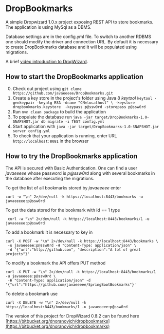 # DropBookmarks

A simple Dropwizard 1.0.x project exposing REST API to store bookmarks. The 
application is using MySql as a DBMS.

Database settings are in the config.yml file. To switch to another RDBMS one 
should modify the driver and connection URL. By default it is necessary to create 
DropBookmarks database and it will be populated using migrations.  
  
A brief [video introduction to DropWizard](https://youtu.be/l1TD2sYEgc8).  
  
How to start the DropBookmarks application
---

0. Check out project using `git clone https://github.com/javaeeeee/DropBookmarks.git`
1. Create a key store in the project's folder using Java 8 *keytool* 
`keytool -genkeypair -keyalg RSA -dname "CN=localhost" \
-keystore dropbookmarks.keystore  -keypass p@ssw0rd -storepass p@ssw0rd`
2. Run `mvn clean package` to build the application
3. To populate the database run `java -jar target/DropBookmarks-1.0-SNAPSHOT.jar db migrate -i TEST config.yml` 
4. Start application with `java -jar target/DropBookmarks-1.0-SNAPSHOT.jar server config.yml`
5. To check that your application is running, enter URL `http://localhost:8081` in the browser 
  
How to try the DropBookmarks application
---
  
The API is secured with Basic Authentication. One can find a user *javaeeeee*
whose password is *p@ssw0rd* along with several bookmarks in the database after 
executing the migrations.

To get the list of all bookmarks stored by *javaeeeee* enter

~~~~
curl -w "\n" 2>/dev/null -k https://localhost:8443/bookmarks -u javaeeeee:p@ssw0rd
~~~~

To get the data stored for the bookmark with id == 1 type

~~~~
 curl -w "\n" 2>/dev/null -k https://localhost:8443/bookmarks/1 -u javaeeeee:p@ssw0rd
~~~~

To add a bookmark it is necessary to key in 

~~~~
curl -X POST -w "\n" 2>/dev/null -k https://localhost:8443/bookmarks \
 -u javaeeeee:p@ssw0rd -H "Content-Type: application/json" \
 -d '{"url":"http://github.com", "description":"A lot of great projects"}'
~~~~

To modify a bookmark the API offers PUT method

~~~~
curl -X PUT -w "\n" 2>/dev/null -k https://localhost:8443/bookmarks/1 -u javaeeeee:p@ssw0rd \
 -H "Content-Type: application/json" -d '{"url":"https://github.com/javaeeeee/SpringBootBookmarks"}'
~~~~

To delete a bookmark use 

~~~~
curl -X DELETE -w "\n" 2>/dev/null -k https://localhost:8443/bookmarks/1 -u javaeeeee:p@ssw0rd
~~~~


The version of this project for DropWizard 0.8.2 can be found here 
[https://bitbucket.org/dnoranovich/dropbookmarks](https://bitbucket.org/dnoranovich/dropbookmarks)